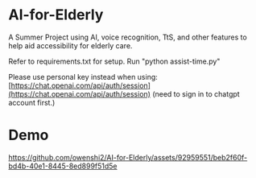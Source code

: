 # AI-for-Elderly
A Summer Project using AI, voice recognition, TtS, and other features to help aid accessibility for elderly care.

Refer to requirements.txt for setup. Run "python assist-time.py"

Please use personal key instead when using: [https://chat.openai.com/api/auth/session](https://chat.openai.com/api/auth/session) (need to sign in to chatgpt account first.)

# Demo

https://github.com/owenshi2/AI-for-Elderly/assets/92959551/beb2f60f-bd4b-40e1-8445-8ed899f51d5e

